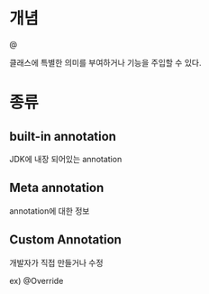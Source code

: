# 개념

@

클래스에 특별한 의미를 부여하거나 기능을 주입할 수 있다. 



# 종류



## built-in annotation

JDK에 내장 되어있는 annotation



## Meta annotation

annotation에 대한 정보 



## Custom Annotation

개발자가 직접 만들거나 수정 

ex) @Override